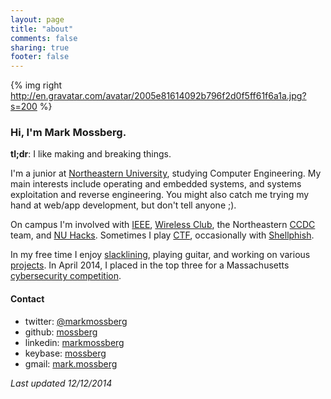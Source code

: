 ```yaml
---
layout: page
title: "about"
comments: false
sharing: true
footer: false
---
```


{% img right http://en.gravatar.com/avatar/2005e81614092b796f2d0f5ff61f6a1a.jpg?s=200 %}

### Hi, I'm Mark Mossberg.

**tl;dr**: I like making and breaking things.

I'm a junior at [Northeastern University](http://ece.neu.edu),
studying Computer Engineering. My main interests include operating
and embedded systems,
and systems exploitation and reverse engineering.
You might also catch me trying my hand at web/app development, but
don't tell anyone ;).

On campus I'm involved with [IEEE](http://ieee.neu.edu),
[Wireless Club](http://wireless.neu.edu), the Northeastern
[CCDC](http://www.nationalccdc.org/) team,
and [NU Hacks](http://hacks.io). Sometimes I play
[CTF](http://en.wikipedia.org/wiki/Capture_the_flag#Computer_security),
occasionally with
[Shellphish](https://ctftime.org/team/285).

In my free time I enjoy [slacklining](http://en.wikipedia.org/wiki/Slacklining),
playing guitar, and working on various [projects](/projects). In April 2014, I placed in the top three for a Massachusetts [cybersecurity competition](http://www.bostonglobe.com/metro/2014/05/03/hackers-hone-their-skills-cybersecurity-competition-umass-boston/Jcbnuv3D1Tdc09MYJITs8J/story.html).

#### Contact

- twitter: [@markmossberg](https://twitter.com/markmossberg)
- github: [mossberg](https://github.com/mossberg)
- linkedin: [markmossberg](https://linkedin.com/in/markmossberg)
- keybase: [mossberg](https://keybase.io/mossberg)
- gmail: <a href="" onClick="alert('I\'m not actually a link ¯\\_(ツ)_/¯');">mark.mossberg</a>

*Last updated 12/12/2014*
